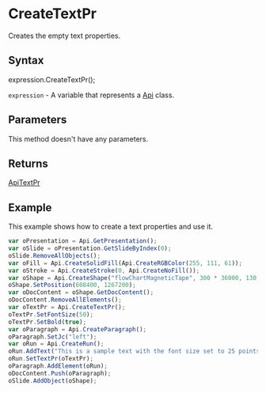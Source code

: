# CreateTextPr

Creates the empty text properties.

## Syntax

expression.CreateTextPr();

`expression` - A variable that represents a [Api](../Api.md) class.

## Parameters

This method doesn't have any parameters.

## Returns

[ApiTextPr](../../ApiTextPr/ApiTextPr.md)

## Example

This example shows how to create a text properties and use it.

```javascript
var oPresentation = Api.GetPresentation();
var oSlide = oPresentation.GetSlideByIndex(0);
oSlide.RemoveAllObjects();
var oFill = Api.CreateSolidFill(Api.CreateRGBColor(255, 111, 61));
var oStroke = Api.CreateStroke(0, Api.CreateNoFill());
var oShape = Api.CreateShape("flowChartMagneticTape", 300 * 36000, 130 * 36000, oFill, oStroke);
oShape.SetPosition(608400, 1267200);
var oDocContent = oShape.GetDocContent();
oDocContent.RemoveAllElements();
var oTextPr = Api.CreateTextPr();
oTextPr.SetFontSize(50);
oTextPr.SetBold(true);
var oParagraph = Api.CreateParagraph();
oParagraph.SetJc("left");
var oRun = Api.CreateRun();
oRun.AddText("This is a sample text with the font size set to 25 points and the font weight set to bold.");
oRun.SetTextPr(oTextPr);
oParagraph.AddElement(oRun);
oDocContent.Push(oParagraph);
oSlide.AddObject(oShape);
```
